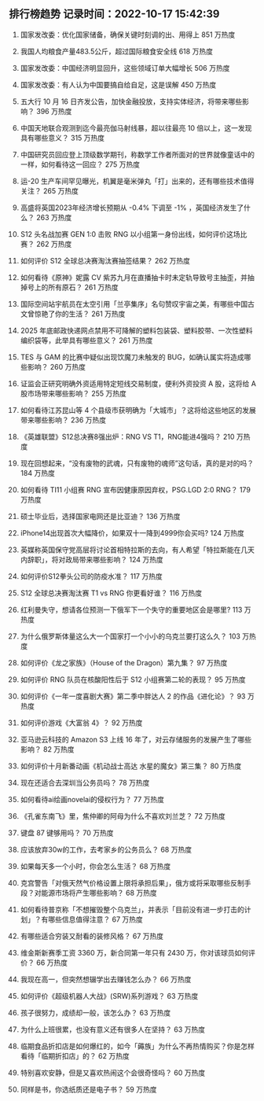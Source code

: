 
## 排行榜趋势 记录时间：2022-10-17 15:42:39
  
  1. 国家发改委：优化国家储备，确保关键时刻调的出、用得上 851 万热度
    
  2. 我国人均粮食产量483.5公斤，超过国际粮食安全线 618 万热度
    
  3. 国家发改委：中国经济明显回升，这些领域订单大幅增长 506 万热度
    
  4. 国家发改委：有人认为中国要搞自给自足，这是误解 450 万热度
    
  5. 五大行 10 月 16 日齐发公告，加快金融投放，支持实体经济，将带来哪些影响？ 396 万热度
    
  6. 中国天地联合观测到迄今最亮伽马射线暴，超以往最亮 10 倍以上，这一发现具有哪些意义？ 315 万热度
    
  7. 中国研究员回应登上顶级数学期刊，称数学工作者所面对的世界就像童话中的一样，如何看待这一回应？ 275 万热度
    
  8. 运-20 生产车间罕见曝光，机翼是毫米弹丸「打」出来的，还有哪些技术值得关注？ 265 万热度
    
  9. 高盛将英国2023年经济增长预期从 -0.4% 下调至 -1% ，英国经济发生了什么？ 263 万热度
    
  10. S12 头名战加赛 GEN 1:0 击败 RNG 以小组第一身份出线，如何评价这场比赛？ 262 万热度
    
  11. 如何评价 S12 全球总决赛淘汰赛抽签结果？ 262 万热度
    
  12. 如何看待《原神》妮露 CV 紫苏九月在直播抽卡时未定轨导致号主抽歪，并抽掉号上的所有原石？ 261 万热度
    
  13. 国际空间站宇航员在太空引用「兰亭集序」名句赞叹宇宙之美，有哪些中国古文曾惊艳了你的生活？ 261 万热度
    
  14. 2025 年底邮政快递网点禁用不可降解的塑料包装袋、塑料胶带、一次性塑料编织袋等，此举具有哪些意义？ 261 万热度
    
  15. TES 与 GAM 的比赛中疑似出现饮魔刀未触发的 BUG，如确认属实将造成哪些影响？ 260 万热度
    
  16. 证监会正研究明确外资适用特定短线交易制度，便利外资投资 A 股，这将给 A 股市场带来哪些影响？ 255 万热度
    
  17. 如何看待江苏昆山等 4 个县级市获明确为「大城市」？这将给这些地区的发展带来哪些影响？ 236 万热度
    
  18. 《英雄联盟》S12总决赛8强出炉：RNG VS T1，RNG能进4强吗？ 210 万热度
    
  19. 现在回想起来，“没有废物的武魂，只有废物的魂师”这句话，真的是对的吗？ 184 万热度
    
  20. 如何看待 TI11 小组赛 RNG 宣布因健康原因弃权，PSG.LGD 2:0 RNG？ 179 万热度
    
  21. 硕士毕业后，选择国家电网还是比亚迪？ 136 万热度
    
  22. iPhone14出现首次大幅降价，如果双十一降到4999你会买吗? 124 万热度
    
  23. 英媒称英国保守党高层将讨论首相特拉斯的去向，有人希望「特拉斯能在几天内辞职」，将对政局带来哪些影响？ 124 万热度
    
  24. 如何评价S12拳头公司的防疫水准？ 117 万热度
    
  25. S12 全球总决赛淘汰赛 T1 vs RNG 你更看好谁？ 116 万热度
    
  26. 红利曼失守，想请各位预测一下俄军下一个失守的重要地区会是哪里? 113 万热度
    
  27. 为什么俄罗斯体量这么大一个国家打一个小小的乌克兰要打这么久？ 103 万热度
    
  28. 如何评价《龙之家族》（House of the Dragon）第九集？ 97 万热度
    
  29. 如何评价 RNG 队员在核酸阳性后于 S12 小组赛第二轮的表现？ 95 万热度
    
  30. 如何评价《一年一度喜剧大赛》第二季中胖达人 2 的作品《进化论》？ 93 万热度
    
  31. 如何评价游戏《大富翁 4》？ 92 万热度
    
  32. 亚马逊云科技的 Amazon S3 上线 16 年了，对云存储服务的发展产生了哪些影响？ 82 万热度
    
  33. 如何评价十月新番动画《机动战士高达 水星的魔女》第三集？ 80 万热度
    
  34. 现在还适合去深圳当公务员吗？ 78 万热度
    
  35. 如何看待ai绘画novelai的侵权行为？ 77 万热度
    
  36. 《孔雀东南飞》里，焦仲卿的阿母为什么不喜欢刘兰芝？ 72 万热度
    
  37. 键盘 87 键够用吗？ 70 万热度
    
  38. 应该放弃30w的工作，去考家乡的公务员么？ 68 万热度
    
  39. 如果每天多一个小时，你会怎么生活？ 68 万热度
    
  40. 克宫警告「对俄天然气价格设置上限将承担后果」，俄方或将采取哪些反制手段？对能源市场将产生哪些影响？ 68 万热度
    
  41. 如何看待普京称「不想摧毁整个乌克兰」，并表示「目前没有进一步打击的计划」？有哪些信息值得注意？ 67 万热度
    
  42. 有哪些适合穷装又耐看的装修风格？ 67 万热度
    
  43. 维金斯新赛季工资 3360 万，新合同第一年只有 2430 万，你对该球员如何评价？ 66 万热度
    
  44. 我现在高一，但突然想辍学出去赚钱怎么办？ 66 万热度
    
  45. 如何评价《超级机器人大战》(SRW)系列游戏？ 63 万热度
    
  46. 孩子很努力，成绩却一般，该怎么办？ 63 万热度
    
  47. 为什么上班很累，也没有意义还有很多人在坚持？ 63 万热度
    
  48. 临期食品折扣店是如何爆红的，如今「薅族」为什么不再热情购买？你是怎样看待「临期折扣店」的？ 62 万热度
    
  49. 特别喜欢安静，但是又喜欢热闹这个会很奇怪吗？ 60 万热度
    
  50. 同样是书，你选纸质还是电子书？ 59 万热度
    
